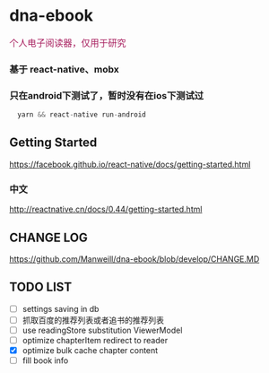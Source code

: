 # dna-ebook
<font color="#a71d5d" size = "3px">
  个人电子阅读器，仅用于研究
</font>

### 基于 react-native、mobx
### 只在android下测试了，暂时没有在ios下测试过

```js
  yarn && react-native run-android
```

## Getting Started
https://facebook.github.io/react-native/docs/getting-started.html
### 中文
http://reactnative.cn/docs/0.44/getting-started.html

## CHANGE LOG
https://github.com/Manweill/dna-ebook/blob/develop/CHANGE.MD

## TODO LIST
- [ ] settings saving in db
- [ ] 抓取百度的推荐列表或者追书的推荐列表
- [ ] use readingStore substitution ViewerModel
- [ ] optimize chapterItem redirect to reader
- [x] optimize bulk cache chapter content
- [ ] fill book info
